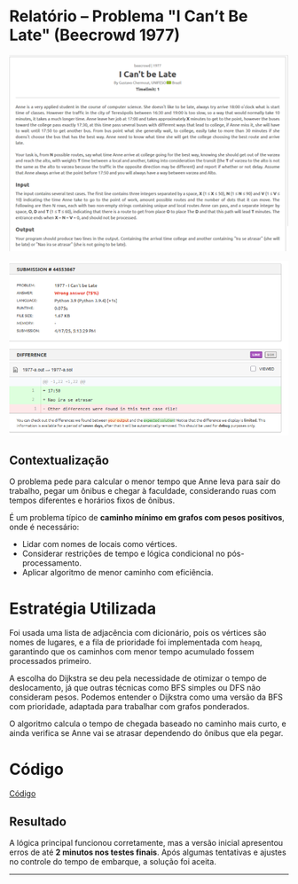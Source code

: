 # Relatório – Problema "I Can’t Be Late" (Beecrowd 1977)

![questao_icantbelate](../../assets/lista1/icant_1977/icantbelate.png)

![erro_icantbelate](../../assets/lista1/icant_1977/icantbelate_erro.png)

## Contextualização

O problema pede para calcular o menor tempo que Anne leva para sair do trabalho, pegar um ônibus e chegar à faculdade, considerando ruas com tempos diferentes e horários fixos de ônibus.

É um problema típico de **caminho mínimo em grafos com pesos positivos**, onde é necessário:
- Lidar com nomes de locais como vértices.
- Considerar restrições de tempo e lógica condicional no pós-processamento.
- Aplicar algoritmo de menor caminho com eficiência.

# Estratégia Utilizada

Foi usada uma lista de adjacência com dicionário, pois os vértices são nomes de lugares, e a fila de prioridade foi implementada com `heapq`, garantindo que os caminhos com menor tempo acumulado fossem processados primeiro.

A escolha do Dijkstra se deu pela necessidade de otimizar o tempo de deslocamento, já que outras técnicas como BFS simples ou DFS não consideram pesos. Podemos entender o Dijkstra como uma versão da BFS com prioridade, adaptada para trabalhar com grafos ponderados.

O algoritmo calcula o tempo de chegada baseado no caminho mais curto, e ainda verifica se Anne vai se atrasar dependendo do ônibus que ela pegar.


# Código

[Código](1977-icantbelate.py)

## Resultado

A lógica principal funcionou corretamente, mas a versão inicial apresentou erros de até **2 minutos nos testes finais**. Após algumas tentativas e ajustes no controle do tempo de embarque, a solução foi aceita.


---
